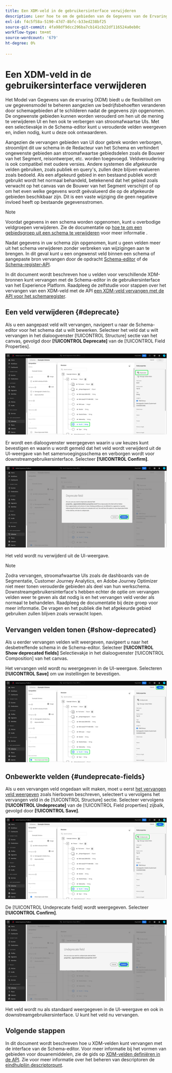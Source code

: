```yaml
---
title: Een XDM-veld in de gebruikersinterface verwijderen
description: Leer hoe te om de gebieden van de Gegevens van de Ervaring van het Model (XDM) te verwerpen gebruikend de Redacteur van het Schema binnen Experience Platform.
exl-id: f4c5f58a-5190-47d7-8bfc-b33ed238bf25
source-git-commit: 4fa98df9dcc296ba7cb141cb22df116524a0eb0c
workflow-type: tm+mt
source-wordcount: '679'
ht-degree: 0%

---
```


# Een XDM-veld in de gebruikersinterface verwijderen

Het Model van Gegevens van de ervaring (XDM) biedt u de flexibiliteit om uw gegevensmodel te beheren aangezien uw bedrijfsbehoeften veranderen door schemagebieden af te schilderen nadat de gegevens zijn opgenomen. De ongewenste gebieden kunnen worden verouderd om hen uit de mening te verwijderen UI en hen ook te verbergen van stroomafwaartse UIs. Met een selectievakje in de Schema-editor kunt u verouderde velden weergeven en, indien nodig, kunt u deze ook ontwaarderen.

Aangezien de vervangen gebieden van UI door gebrek worden verborgen, stroomlijnt dit uw schema in de Redacteur van het Schema en verhindert ongewenste gebieden aan stroomafwaartse gebiedsdelen zoals de Bouwer van het Segment, reisontwerper, etc. worden toegevoegd. Veldveroudering is ook compatibel met oudere versies. Andere systemen die afgekeurde velden gebruiken, zoals publiek en query&#39;s, zullen deze blijven evalueren zoals bedoeld. Als een afgekeurd gebied in een bestaand publiek wordt gebruikt wordt het normaal behandeld, betekenend dat het gebied zoals verwacht op het canvas van de Bouwer van het Segment verschijnt of op om het even welke gegevens wordt geëvalueerd die op de afgekeurde gebieden beschikbaar zijn. Dit is een vaste wijziging die geen negatieve invloed heeft op bestaande gegevensstromen.

>[!NOTE]
>
>Voordat gegevens in een schema worden opgenomen, kunt u overbodige veldgroepen verwijderen. Zie de documentatie op [hoe te om een gebiedsgroep uit een schema te verwijderen](../ui/resources/schemas.md#remove-fields) voor meer informatie .

Nadat gegevens in uw schema zijn opgenomen, kunt u geen velden meer uit het schema verwijderen zonder verbreken van wijzigingen aan te brengen. In dit geval kunt u een ongewenst veld binnen een schema of aangepaste bron vervangen door de opdracht [Schema-editor](./create-schema-ui.md) of de [Schema-register-API](https://developer.adobe.com/experience-platform-apis/references/schema-registry/).

In dit document wordt beschreven hoe u velden voor verschillende XDM-bronnen kunt vervangen met de Schema-editor in de gebruikersinterface van het Experience Platform. Raadpleeg de zelfstudie voor stappen over het vervangen van een XDM-veld met de API [een XDM-veld vervangen met de API voor het schemaregister](./field-deprecation-api.md).

## Een veld verwijderen {#deprecate}

Als u een aangepast veld wilt vervangen, navigeert u naar de Schema-editor voor het schema dat u wilt bewerken. Selecteer het veld dat u wilt vervangen in het dialoogvenster [!UICONTROL Structure] sectie van het canvas, gevolgd door **[!UICONTROL Deprecate]** van de [!UICONTROL Field Properties].

![De Schema-editor met een geselecteerd veld en de optie Vervangen gemarkeerd.](../images/tutorials/field-deprecation/deprecate-single-field.png)

Er wordt een dialoogvenster weergegeven waarin u uw keuzes kunt bevestigen en waarin u wordt gemeld dat het veld wordt verwijderd uit de UI-weergave van het samenvoegingsschema en verborgen wordt voor downstreamgebruikersinterface. Selecteer **[!UICONTROL Confirm]**.

![Het dialoogvenster Afgekeurd veld met Bevestigen gemarkeerd.](../images/tutorials/field-deprecation/deprecate-field-dialog.png)

Het veld wordt nu verwijderd uit de UI-weergave.

>[!NOTE]
>
>Zodra vervangen, stroomafwaartse UIs zoals de dashboards van de Segmentatie, Customer Journey Analytics, en Adobe Journey Optimizer niet meer tonen verouderde gebieden als deel van hun werkschema. Downstreamgebruikersinterface&#39;s hebben echter de optie om vervangen velden weer te geven als dat nodig is en het vervangen veld verder als normaal te behandelen. Raadpleeg de documentatie bij deze groep voor meer informatie. De vragen en het publiek die het afgekeurde gebied gebruiken zullen blijven zoals verwacht lopen.

## Vervangen velden tonen {#show-deprecated}

Als u eerder vervangen velden wilt weergeven, navigeert u naar het desbetreffende schema in de Schema-editor. Selecteer **[!UICONTROL Show deprecated fields]** Selectievakje in het dialoogvenster [!UICONTROL Composition] van het canvas.

Het vervangen veld wordt nu weergegeven in de UI-weergave. Selecteren **[!UICONTROL Save]** om uw instellingen te bevestigen.

![De Schema-editor waarin een veld is geselecteerd, Afgekeurde velden tonen en Geselecteerde velden opslaan.](../images/tutorials/field-deprecation/show-deprecated-fields.png)

## Onbewerkte velden {#undeprecate-fields}

Als u een vervangen veld ongedaan wilt maken, moet u eerst [het vervangen veld weergeven](#show-deprecated) zoals hierboven beschreven, selecteert u vervolgens het vervangen veld in de [!UICONTROL Structure] sectie. Selecteer vervolgens **[!UICONTROL Undeprecate]** van de [!UICONTROL Field properties] zijbalk, gevolgd door **[!UICONTROL Save]**.

![De Schema-editor met het vervangen veld, Onafgekeurd en Opslaan gemarkeerd.](../images/tutorials/field-deprecation/undeprecate-single-field.png)

De [!UICONTROL Undeprecate field] wordt weergegeven. Selecteer **[!UICONTROL Confirm]**.

![De [!UICONTROL Undeprecate field] dialoog met Bevestigen gemarkeerd.](../images/tutorials/field-deprecation/undeprecate-field-dialog.png)

Het veld wordt nu als standaard weergegeven in de UI-weergave en ook in downstreamgebruikersinterface. U kunt het veld nu vervangen.

## Volgende stappen

In dit document wordt beschreven hoe u XDM-velden kunt vervangen met de interface van de Schema-editor. Voor meer informatie bij het vormen van gebieden voor douanemiddelen, zie de gids op [XDM-velden definiëren in de API](./custom-fields-api.md). Zie voor meer informatie over het beheren van descriptoren de [eindhulplijn descriptorpunt](../api/descriptors.md).
